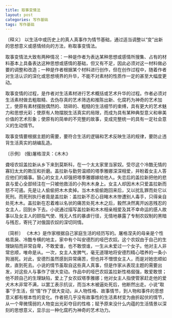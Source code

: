 ```yaml
---
title: 取事变情法
layout: post
categories: 写作基础
tags: 写作基础
---
```


〔释义〕 以生活中或历史上的真人真事作为情节基础，通过适当调整以“变”出新的思想意义或感情倾向的方法，称取事变情法。

取事变情法大致有两种情况：一种是作者为表达某种思想或感情所搜集、占有的材料基本上具备表达这种思想或感情的基础，但又有不足，因此必须对这一材料做必要的调整和改造；一种是作者根据某个材料进行创作，但在创作过程中，随着作者对生活认识的深化或思想境界的升华，不能不对素材的性质作一定的甚至大幅度更动。

取事变情的过程，是作者对生活素材进行艺术概括或艺术升华的过程。作者必须对生活素材做去粗取精、去伪存真的艺术筛选和推陈出新、化腐朽为神奇的艺术加工，使原有素材摆脱偶然的、琐碎的、粗糙的生活细节的束缚，具有更大的艺术魅力和思想光彩；使原有人物摆脱生活真实的局限，而成为具有某种典型意义和审美价值的艺术形象；使原有的简单的不完整的故事，变成完整统一的具有一定社会意义的生动情节。

取事变情要根据主题的需要，要符合生活的逻辑和艺术反映生活的规律，要防止违背生活真实的胡编乱造。

〔示例〕 (俄)屠格涅夫：《木木》

聋哑农奴盖拉新从乡下来到莫斯科，在一个太太家里当家奴。受尽这个冷酷无情的寡妇太太的欺压和折磨。盖拉新与勤劳温顺的塔季雅娜深深相爱，并盼着女主人答应他们的婚事。狠心的女主人却强把塔季雅娜嫁给他人。失恋后的盖拉新把他的悲哀与爱心全部倾注在一只被他救活的小狗木木身上。女主人却因木木只爱盖拉新而怒不可遏。先是让人偷偷把木木卖掉。当木木偷偷跑回来后，又以扰乱罪而处它以死刑。而死刑执行者竟是盖拉新：盖拉新不忍心目睹木木惨遭别人毒手，只得亲自处死木木。盖拉新在忍着难以名状的痛苦处死木木之后，毅然决然离开凶恶残忍的女主人，回到乡下去。小说通过描写盖拉新和木木相亲相爱及其不幸命运的感人故事以及女主人的颐指气使、残无人性的暴虐行径，无情地暴露了专制农奴制的黑暗与残忍，寄托了对俄国农奴的深切同情。

〔简析〕 《木木》是作家根据自己家庭生活的经历写的。屠格涅夫的母亲是个性格乖戾、冷酷专横的地主，家中有个叫安德烈的哑巴农奴。这个农奴由于自己的生理缺陷而非常自卑，不敢爱谁，也不敢恨谁，一生从未爱过一个女子。他对主人非常忠顺，唯命是从。一次，女主人发脾气，毫无道理地将安德烈精心喂养的一条小狗溺死。对此，安德烈虽然感到异常痛苦，但也并不憎恨女主人，而是对她忠顺如故，直到死去。小说的情节虽取自这些真人真事，但是作家从表现主题的需要出发，对这些人与事作了很大变动。作品中的哑巴农奴盖拉新性格倔强，敢爱敢恨；他不顾自己的生理缺陷，爱上了女农奴塔季雅娜；他对女主人指使管家赶走他的爱犬木木非常不满，以罢工表示抗议，而当木木被逼处死后，他断然出走。小说“取事”于生活，但“情”作了很大变动，从人物性格、故事情节，到人物和事件的思想意义都有根本性的变化。作者把几乎没有故事性的生活素材变为曲折起伏的情节，从一个卑微懦弱的人物变出光彩夺目的性格；赋予原来没什么内蕴的生活情景以深刻的思想意义，显示出一种化腐朽为神奇的艺术功力。 
